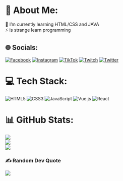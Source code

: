 # 💫 About Me:
🌱 I’m currently learning HTML/CSS and JAVA<br>⚡ is strange learn programming 


## 🌐 Socials:
[![Facebook](https://img.shields.io/badge/Facebook-%231877F2.svg?logo=Facebook&logoColor=white)](https://facebook.com/yurimartins) [![Instagram](https://img.shields.io/badge/Instagram-%23E4405F.svg?logo=Instagram&logoColor=white)](https://instagram.com/@yurimmartiins) [![TikTok](https://img.shields.io/badge/TikTok-%23000000.svg?logo=TikTok&logoColor=white)](https://tiktok.com/@@yuri_martins4) [![Twitch](https://img.shields.io/badge/Twitch-%239146FF.svg?logo=Twitch&logoColor=white)](https://twitch.tv/maereolol) [![Twitter](https://img.shields.io/badge/Twitter-%231DA1F2.svg?logo=Twitter&logoColor=white)](https://twitter.com/@MMartinsYuri) 

# 💻 Tech Stack:
![HTML5](https://img.shields.io/badge/html5-%23E34F26.svg?style=for-the-badge&logo=html5&logoColor=white) ![CSS3](https://img.shields.io/badge/css3-%231572B6.svg?style=for-the-badge&logo=css3&logoColor=white) ![JavaScript](https://img.shields.io/badge/javascript-%23323330.svg?style=for-the-badge&logo=javascript&logoColor=%23F7DF1E) ![Vue.js](https://img.shields.io/badge/vuejs-%2335495e.svg?style=for-the-badge&logo=vuedotjs&logoColor=%234FC08D) ![React](https://img.shields.io/badge/react-%2320232a.svg?style=for-the-badge&logo=react&logoColor=%2361DAFB) 
# 📊 GitHub Stats:
![](https://github-readme-stats.vercel.app/api?username=YuriMMartins&theme=dark&hide_border=false&include_all_commits=false&count_private=false)<br/>
![](https://github-readme-streak-stats.herokuapp.com/?user=YuriMMartins&theme=dark&hide_border=false)<br/>
![](https://github-readme-stats.vercel.app/api/top-langs/?username=YuriMMartins&theme=dark&hide_border=false&include_all_commits=false&count_private=false&layout=compact)

### ✍️ Random Dev Quote
![](https://quotes-github-readme.vercel.app/api?type=horizontal&theme=radical)


<!-- Proudly created with GPRM ( https://gprm.itsvg.in ) -->
